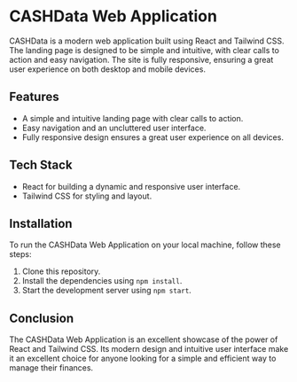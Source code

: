 # CASHData Web Application

CASHData is a modern web application built using React and Tailwind CSS. The landing page is designed to be simple and intuitive, with clear calls to action and easy navigation. The site is fully responsive, ensuring a great user experience on both desktop and mobile devices.

## Features

- A simple and intuitive landing page with clear calls to action.
- Easy navigation and an uncluttered user interface.
- Fully responsive design ensures a great user experience on all devices.

## Tech Stack

- React for building a dynamic and responsive user interface.
- Tailwind CSS for styling and layout.

## Installation

To run the CASHData Web Application on your local machine, follow these steps:

1. Clone this repository.
2. Install the dependencies using `npm install`.
3. Start the development server using `npm start`.

## Conclusion

The CASHData Web Application is an excellent showcase of the power of React and Tailwind CSS. Its modern design and intuitive user interface make it an excellent choice for anyone looking for a simple and efficient way to manage their finances.
